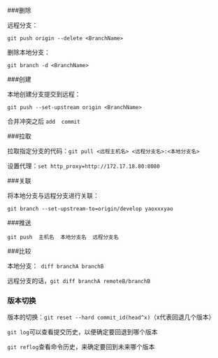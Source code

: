 ###删除

远程分支：

```git push origin --delete <BranchName> ```

删除本地分支：

```git branch -d <BranchName> ```

###创建

本地创建分支提交到远程：

```git push --set-upstream origin <BranchName>```

合并冲突之后 ```add  commit```

###拉取

拉取指定分支的代码：```git pull <远程主机名> <远程分支名>:<本地分支名> ```

设置代理：```set http_proxy=http://172.17.18.80:8080```

###关联

将本地分支与远程分支进行关联：

 ```git branch --set-upstream-to=origin/develop yaoxxxyao```

###推送

```git push  主机名  本地分支名  远程分支名```

###比较

本地分支：``` diff branchA branchB```

远程分支的话，```git diff branchA remoteB/branchB```

### 版本切换

版本的切换：```git reset --hard commit_id(head^x)```（x代表回退几个版本）

```git log```可以查看提交历史，以便确定要回退到哪个版本

```git reflog```查看命令历史，来确定要回到未来哪个版本